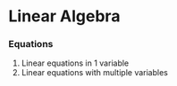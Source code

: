 # Linear Algebra

### Equations

1. Linear equations in 1 variable
2. Linear equations with multiple variables